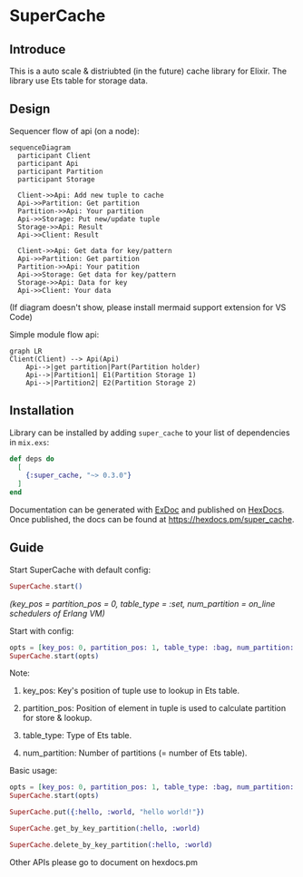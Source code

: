 # SuperCache

## Introduce

This is a auto scale & distriubted (in the future) cache library for Elixir. The library use Ets table for storage data.

## Design

 Sequencer flow of api (on a node):

```mermaid
sequenceDiagram
  participant Client
  participant Api
  participant Partition
  participant Storage

  Client->>Api: Add new tuple to cache
  Api->>Partition: Get partition
  Partition->>Api: Your partition
  Api->>Storage: Put new/update tuple
  Storage->>Api: Result
  Api->>Client: Result
  
  Client->>Api: Get data for key/pattern
  Api->>Partition: Get partition
  Partition->>Api: Your patition
  Api->>Storage: Get data for key/pattern
  Storage->>Api: Data for key
  Api->>Client: Your data
```

(If diagram doesn't show, please install mermaid support extension for VS Code)

Simple module flow api:

```mermaid
graph LR
Client(Client) --> Api(Api)
    Api-->|get partition|Part(Partition holder)
    Api-->|Partition1| E1(Partition Storage 1)
    Api-->|Partition2| E2(Partition Storage 2)
```

## Installation

Library can be installed
by adding `super_cache` to your list of dependencies in `mix.exs`:

```elixir
def deps do
  [
    {:super_cache, "~> 0.3.0"}
  ]
end
```

Documentation can be generated with [ExDoc](https://github.com/elixir-lang/ex_doc)
and published on [HexDocs](https://hexdocs.pm). Once published, the docs can
be found at <https://hexdocs.pm/super_cache>.

## Guide

Start SuperCache with default config:

```elixir
SuperCache.start()
```
*(key_pos = partition_pos = 0, table_type = :set, num_partition = on_line schedulers of Erlang VM)*

Start with config:

```elixir
opts = [key_pos: 0, partition_pos: 1, table_type: :bag, num_partition: 3]
SuperCache.start(opts)
```

Note:

1. key_pos: Key's position of tuple use to lookup in Ets table.

2. partition_pos: Position of element in tuple is used to calculate partition for store & lookup.

3. table_type: Type of Ets table.

4. num_partition: Number of partitions (= number of Ets table).

Basic usage:

```elixir
opts = [key_pos: 0, partition_pos: 1, table_type: :bag, num_partition: 3]
SuperCache.start(opts)

SuperCache.put({:hello, :world, "hello world!"})

SuperCache.get_by_key_partition(:hello, :world)

SuperCache.delete_by_key_partition(:hello, :world)
```

Other APIs please go to document on hexdocs.pm